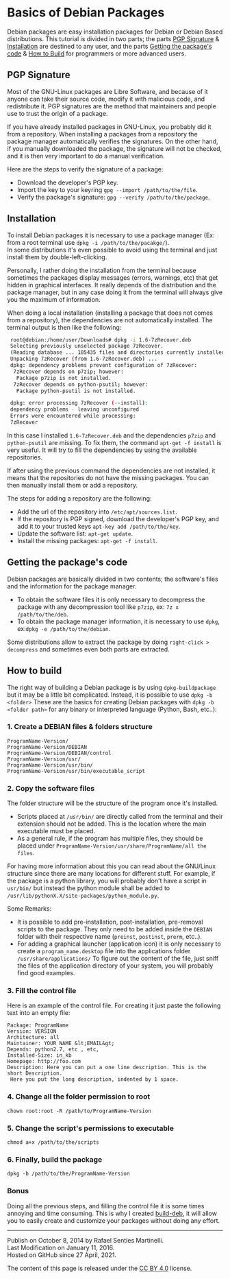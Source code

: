
# Basics of Debian Packages

Debian packages are easy installation packages for Debian or Debian Based distributions. This tutorial is divided in two parts;
the parts [PGP Signature](https://github.com/rsm-gh/build-deb/new/master#pgp-signature) & [Installation](https://github.com/rsm-gh/build-deb/new/master#installation) are destined to any user,
and the parts [Getting the package's code](https://github.com/rsm-gh/build-deb/new/master#getting-the-packages-code) & [How to Build](https://github.com/rsm-gh/build-deb/new/master#how-to-build) for programmers or more advanced users.

	
## PGP Signature
Most of the GNU-Linux packages are Libre Software, and because of it
anyone can take their source code, modify it with malicious code, and redistribute it. 
PGP signatures are the method that maintainers and people use to trust the origin of a package.

	
If you have already installed packages in GNU-Linux, you probably did it from a repository. When installing a packages
from a repository the package manager automatically verifies the signatures.
On the other hand, if you manually downloaded the package, the signature will not be checked, and it is then very important
to do a manual verification.

Here are the steps to verify the signature of a package:

  + Download the developer's PGP key.
  + Import the key to your keyring `gpg --import /path/to/the/file`.
  + Verify the package's signature: `gpg --verify /path/to/the/package`.

		
		
## Installation
To install Debian packages it is necessary to use a package manager (Ex: from a root terminal use `dpkg -i /path/to/the/pacakge/`). 	
In some distributions it's even possible to avoid using the terminal and just install them by double-left-clicking.

Personally, I rather doing the installation from the terminal because sometimes the packages display messages (errors, warnings, etc)
that get hidden in graphical interfaces. It really depends of the distribution and the package manager, but in any case doing it
from the terminal will always give you the maximum of information.

When doing a local installation (installing a package that does not comes from a repository), the dependencies are not automatically 
installed. The terminal output is then like the following:

```bash
 root@debian:/home/user/Downloads# dpkg -i 1.6-7zRecover.deb
 Selecting previously unselected package 7zRecover.
 (Reading database ... 105435 files and directories currently installed.)
 Unpacking 7zRecover (from 1.6-7zRecover.deb) ...
 dpkg: dependency problems prevent configuration of 7zRecover:
  7zRecover depends on p7zip; however:
   Package p7zip is not installed.
  7zRecover depends on python-psutil; however:
   Package python-psutil is not installed.

 dpkg: error processing 7zRecover (--install):
 dependency problems - leaving unconfigured
 Errors were encountered while processing:
 7zRecover
 ```

In this case I installed `1.6-7zRecover.deb` and the dependencies `p7zip` and `python-psutil` are missing.
To fix them, the command `apt-get -f install` is very useful. It will try to fill the dependencies by using the available repositories.

If after using the previous command the dependencies are not installed, it means that the repositories do not have the 
missing packages. You can then manually install them or add a repository. 

The steps for adding a repository are the following:

  + Add the url of the repository into `/etc/apt/sources.list`.
  + If the repository is PGP signed, download the developer's PGP key, and add it to your trusted keys `apt-key add /path/to/the/key`.
  + Update the software list: `apt-get update`.
  + Install the missing packages: `apt-get -f install`.

		
## Getting the package's code
Debian packages are basically divided in two contents; the software's files and the information for the package manager.
      
  + To obtain the software files it is only necessary to decompress the package with any decompression tool like `p7zip`, ex: `7z x /path/to/the/deb`.
  + To obtain the package manager information, it is necessary to use `dpkg`, ex:`dpkg -e /path/to/the/debian`.

Some distributions allow to extract the package by doing `right-click > decompress` and sometimes even both parts are extracted.

				

## How to build
The right way of building a Debian package is by using `dpkg-buildpackage` but it may be a little bit complicated. Instead, it is possible to use `dpkg -b <folder>`
These are the basics for creating Debian packages with `dpkg -b <folder path>` for any binary or interpreted language (Python, Bash, etc..):

		
### 1. Create a DEBIAN files & folders structure
```
ProgramName-Version/
ProgramName-Version/DEBIAN
ProgramName-Version/DEBIAN/control
ProgramName-Version/usr/
ProgramName-Version/usr/bin/
ProgramName-Version/usr/bin/executable_script
```

### 2. Copy the software files

The folder structure will be the structure of the program once it's installed.            
  + Scripts placed at `/usr/bin/` are directly called from the terminal and their extension should not be added. This is the location where the main executable must be placed.
  + As a general rule, if the program has multiple files, they should be placed under `ProgramName-Version/usr/share/ProgramName/all the files`.

For having more information about this you can read about the GNU/Linux structure since there are many locations for different stuff. For example, if the package is a python library, you will probably don't have a script in `usr/bin/` but instead the python module shall be added to `/usr/lib/pythonX.X/site-packages/python_module.py`.

Some Remarks:
  + It is possible to add pre-installation, post-installation, pre-removal scripts to the package. They only need to be added inside the `DEBIAN` folder with their respective name (`preinst`, `postinst`, `prerm`, etc..).
  + For adding a graphical launcher (application icon) it is only necessary to create a `program_name.desktop` file into the applications folder `/usr/share/applications/` To figure out the content of the file, just sniff the files of the application directory of your system, you will probably find good examples.


### 3. Fill the control file

Here is an example of the control file. For creating it just paste the following text into an empty file: 

```
Package: ProgramName
Version: VERSION
Architecture: all
Maintainer: YOUR NAME &lt;EMAIL&gt;
Depends: python2.7, etc , etc,
Installed-Size: in_kb
Homepage: http://foo.com
Description: Here you can put a one line description. This is the short Description.
 Here you put the long description, indented by 1 space.
```


### 4. Change all the folder permission to root
`chown root:root -R /path/to/ProgramName-Version`

### 5. Change the script's permissions to executable
`chmod a+x /path/to/the/scripts`

### 6. Finally, build the package
`dpkg -b /path/to/the/ProgramName-Version`

  
### Bonus
Doing all the previous steps, and filling the control file it is some times annoying and time consuming. This is why I created [build-deb](https://github.com/rsm-gh/build-deb), it will allow you to easily create and customize your packages without doing any effort.

___________

Publish on October 8, 2014 by Rafael Senties Martinelli.  
Last Modification on January 11, 2016.  
Hosted on GitHub since 27 April, 2021. 

The content of this page is released under the [CC BY 4.0](https://creativecommons.org/licenses/by/4.0/deed.fr) license.

